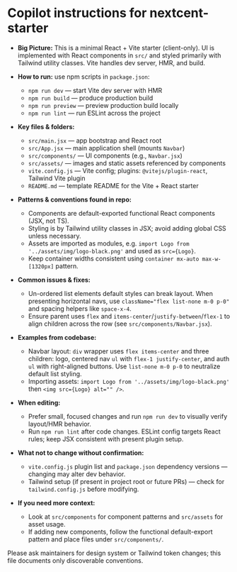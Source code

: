 <!--
Purpose: Short, practical guidance for AI coding agents working on this repo.
Keep this file ~20-50 lines: include architecture, build/use commands, patterns, and file examples.
-->
# Copilot instructions for nextcent-starter

- **Big Picture:** This is a minimal React + Vite starter (client-only). UI is implemented with React components in `src/` and styled primarily with Tailwind utility classes. Vite handles dev server, HMR, and build.

- **How to run:** use npm scripts in `package.json`:
  - `npm run dev` — start Vite dev server with HMR
  - `npm run build` — produce production build
  - `npm run preview` — preview production build locally
  - `npm run lint` — run ESLint across the project

- **Key files & folders:**
  - `src/main.jsx` — app bootstrap and React root
  - `src/App.jsx` — main application shell (mounts `Navbar`)
  - `src/components/` — UI components (e.g., `Navbar.jsx`)
  - `src/assets/` — images and static assets referenced by components
  - `vite.config.js` — Vite config; plugins: `@vitejs/plugin-react`, Tailwind Vite plugin
  - `README.md` — template README for the Vite + React starter

- **Patterns & conventions found in repo:**
  - Components are default-exported functional React components (JSX, not TS).
  - Styling is by Tailwind utility classes in JSX; avoid adding global CSS unless necessary.
  - Assets are imported as modules, e.g. `import Logo from '../assets/img/logo-black.png'` and used as `src={Logo}`.
  - Keep container widths consistent using `container mx-auto max-w-[1320px]` pattern.

- **Common issues & fixes:**
  - Un-ordered list elements default styles can break layout. When presenting horizontal navs, use `className="flex list-none m-0 p-0"` and spacing helpers like `space-x-4`.
  - Ensure parent uses `flex` and `items-center`/`justify-between`/`flex-1` to align children across the row (see `src/components/Navbar.jsx`).

- **Examples from codebase:**
  - Navbar layout: `div` wrapper uses `flex items-center` and three children: logo, centered nav `ul` with `flex-1 justify-center`, and auth `ul` with right-aligned buttons. Use `list-none m-0 p-0` to neutralize default list styling.
  - Importing assets: `import Logo from '../assets/img/logo-black.png'` then `<img src={Logo} alt="" />`.

- **When editing:**
  - Prefer small, focused changes and run `npm run dev` to visually verify layout/HMR behavior.
  - Run `npm run lint` after code changes. ESLint config targets React rules; keep JSX consistent with present plugin setup.

- **What not to change without confirmation:**
  - `vite.config.js` plugin list and `package.json` dependency versions — changing may alter dev behavior.
  - Tailwind setup (if present in project root or future PRs) — check for `tailwind.config.js` before modifying.

- **If you need more context:**
  - Look at `src/components` for component patterns and `src/assets` for asset usage.
  - If adding new components, follow the functional default-export pattern and place files under `src/components/`.

Please ask maintainers for design system or Tailwind token changes; this file documents only discoverable conventions.
